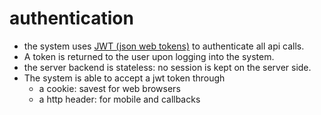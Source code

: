 # authentication

- the system uses [JWT (json web tokens)](https://jwt.io/) to authenticate all api calls.
- A token is returned to the user upon logging into the system.
- the server backend is stateless: no session is kept on the server side.
- The system is able to accept a jwt token through
	- a cookie: savest for web browsers
	- a http header: for mobile and callbacks